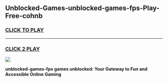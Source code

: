 
## Unblocked-Games-unblocked-games-fps-Play-Free-cohnb
<h3>
<a href="https://premium76.site?title=unblocked-games-fps&ref=22A">CLICK TO PLAY</a></h3>
<hr>

<h3>
<a href="https://premium76.site?title=unblocked-games-fps&ref=22A">CLICK 2 PLAY</a>
  
</h3>

<a href="https://premium76.site?title=unblocked-games-fps&ref=22A"><img src="https://clearcache.store/games.png"></a>


**unblocked-games-fps games unblocked: Your Gateway to Fun and Accessible Online Gaming**
